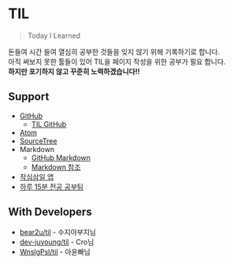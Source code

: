 # TIL
> Today I Learned

돈들여 시간 들여 열심히 공부한 것들을 잊지 않기 위해 기록하기로 합니다.</br>
아직 써보지 못한 툴들이 있어 TIL을 페이지 작성을 위한 공부가 필요 합니다.</br>
__하지만 포기하지 않고 꾸준히 노력하겠습니다!!__
## Support
* [GitHub](https://github.com/)
  * [TIL GitHub](https://github.com/ykyahwa/TIL)
* [Atom](https://atom.io/)
* [SourceTree](https://www.sourcetreeapp.com/)
* Markdown
  * [GitHub Markdown](https://help.github.com/categories/writing-on-github/)
  * [Markdown 참조](https://mdp.tylingsoft.com/)
* [작심삼일 앱](https://play.google.com/store/apps/details?id=com.ykyahwa.the3daysplan)
* [하루 15분 전공 공부팀](http://javaexpert.tistory.com/909?category=0)

## With Developers

* [bear2u/til](https://github.com/bear2u/til) - 수지아부지님
* [dev-juyoung/til](https://github.com/dev-juyoung/til) - Cro님
* [WnslgPsl/til](https://github.com/WnslgPsl/til) - 아윤빠님
